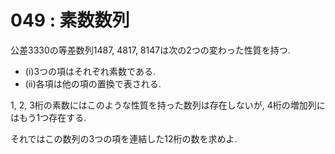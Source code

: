 # 049 : 素数数列

公差3330の等差数列1487, 4817, 8147は次の2つの変わった性質を持つ.

* \(i\)3つの項はそれぞれ素数である.
* \(ii\)各項は他の項の置換で表される.

1, 2, 3桁の素数にはこのような性質を持った数列は存在しないが, 4桁の増加列にはもう1つ存在する.

それではこの数列の3つの項を連結した12桁の数を求めよ.

